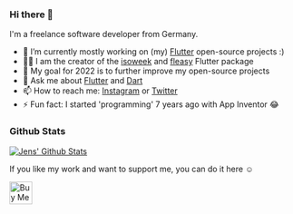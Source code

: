 ### Hi there 👋

I'm a freelance software developer from Germany. 


- 🔭 I’m currently mostly working on (my) [Flutter](https://flutter.dev) open-source projects :)
- 👨‍💻  I am the creator of the [isoweek](https://pub.dev/packages/isoweek) and [fleasy](https://pub.dev/packages/fleasy) Flutter package
- 🎯 My goal for 2022 is to further improve my open-source projects
- 💬 Ask me about [Flutter](https://flutter.dev) and [Dart](https://dart.dev)
- 📫 How to reach me: [Instagram](https://instagram.com/dev.j3ns) or [Twitter](https://twitter.com/devj3ns)
- ⚡ Fun fact: I started 'programming' 7 years ago with App Inventor 😂

### Github Stats

[![Jens' Github Stats](https://github-readme-stats.vercel.app/api?username=devj3ns&count_private=true&theme=default&show_icons=true&hide_title=true)](https://github.com/devj3ns)


If you like my work and want to support me, you can do it here ☺
<p>
<a href="https://www.buymeacoffee.com/devj3ns" target="_blank"><img src="https://cdn.buymeacoffee.com/buttons/v2/default-blue.png" alt="Buy Me A Coffee" height="40px"></a>
</p>
